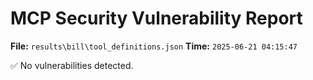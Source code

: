 # MCP Security Vulnerability Report
**File:** `results\bill\tool_definitions.json`
**Time:** `2025-06-21 04:15:47`

✅ No vulnerabilities detected.